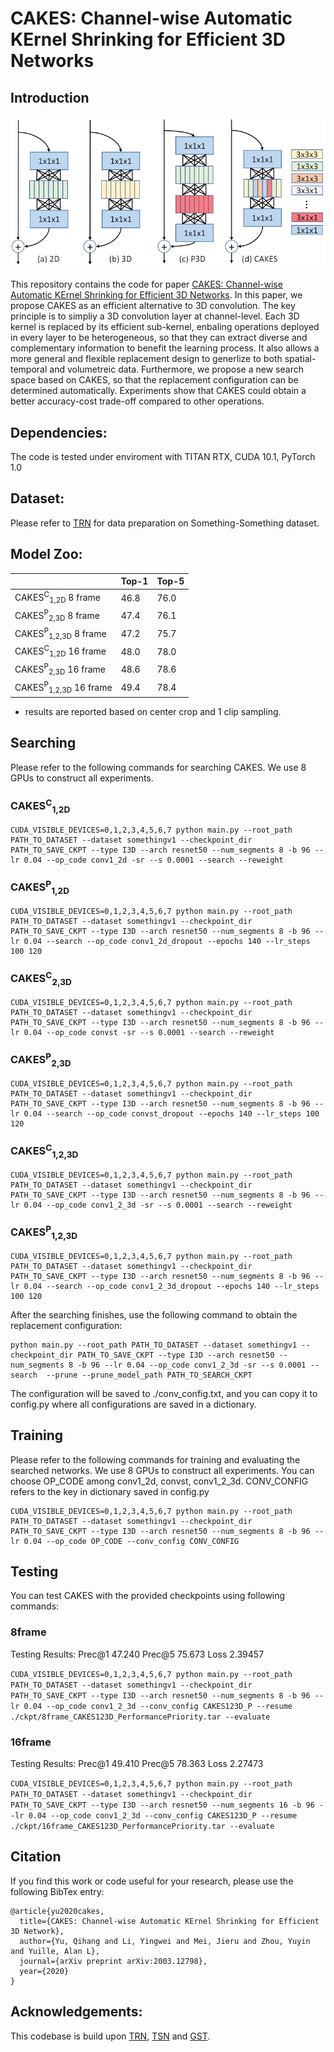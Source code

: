 # CAKES: Channel-wise Automatic KErnel Shrinking for Efficient 3D Networks

## Introduction
<div align="center">
  <img src="CAKES_Teaser.png" width="800px" />
</div>


This repository contains the code for paper [CAKES: Channel-wise Automatic KErnel Shrinking for Efficient 3D Networks](https://arxiv.org/abs/2003.12798). In this paper, we propose CAKES as an efficient alternative to 3D convolution. The key principle is to simpliy a 3D convolution layer at channel-level. Each 3D kernel is replaced by its efficient sub-kernel, enbaling operations deployed in every layer to be heterogeneous, so that they can extract diverse and complementary information to benefit the learning process. It also allows a more general and flexible replacement design to generlize to both spatial-temporal and volumetreic data. Furthermore, we propose a new search space based on CAKES, so that the replacement configuration can be determined automatically. Experiments show that CAKES could obtain a better accuracy-cost trade-off compared to other operations.


## Dependencies:

The code is tested under enviroment with TITAN RTX, CUDA 10.1, PyTorch 1.0

## Dataset:

Please refer to [TRN](https://github.com/zhoubolei/TRN-pytorch) for data preparation on Something-Something dataset.

## Model Zoo:
  |                              | Top-1 | Top-5 |
  |------------------------------| -------------| -------------|
  |CAKES<sup>C</sup><sub>1,2D</sub> 8 frame       | 46.8     |  76.0    |
  |CAKES<sup>P</sup><sub>2,3D</sub> 8 frame       | 47.4     |  76.1    |
  |CAKES<sup>P</sup><sub>1,2,3D</sub> 8 frame  | 47.2    |  75.7    |
  |CAKES<sup>C</sup><sub>1,2D</sub> 16 frame       | 48.0     |  78.0    |
  |CAKES<sup>P</sup><sub>2,3D</sub> 16 frame       | 48.6     |  78.6    |
  |CAKES<sup>P</sup><sub>1,2,3D</sub> 16 frame  | 49.4    |  78.4    |
  
 * results are reported based on center crop  and 1 clip sampling. 

## Searching
Please refer to the following commands for searching CAKES. We use 8 GPUs to construct all experiments.
### CAKES<sup>C</sup><sub>1,2D</sub>
```
CUDA_VISIBLE_DEVICES=0,1,2,3,4,5,6,7 python main.py --root_path PATH_TO_DATASET --dataset somethingv1 --checkpoint_dir PATH_TO_SAVE_CKPT --type I3D --arch resnet50 --num_segments 8 -b 96 --lr 0.04 --op_code conv1_2d -sr --s 0.0001 --search --reweight
```
### CAKES<sup>P</sup><sub>1,2D</sub>
```
CUDA_VISIBLE_DEVICES=0,1,2,3,4,5,6,7 python main.py --root_path PATH_TO_DATASET --dataset somethingv1 --checkpoint_dir PATH_TO_SAVE_CKPT --type I3D --arch resnet50 --num_segments 8 -b 96 --lr 0.04 --search --op_code conv1_2d_dropout --epochs 140 --lr_steps 100 120
```
### CAKES<sup>C</sup><sub>2,3D</sub>
```
CUDA_VISIBLE_DEVICES=0,1,2,3,4,5,6,7 python main.py --root_path PATH_TO_DATASET --dataset somethingv1 --checkpoint_dir PATH_TO_SAVE_CKPT --type I3D --arch resnet50 --num_segments 8 -b 96 --lr 0.04 --op_code convst -sr --s 0.0001 --search --reweight
```
### CAKES<sup>P</sup><sub>2,3D</sub>
```
CUDA_VISIBLE_DEVICES=0,1,2,3,4,5,6,7 python main.py --root_path PATH_TO_DATASET --dataset somethingv1 --checkpoint_dir PATH_TO_SAVE_CKPT --type I3D --arch resnet50 --num_segments 8 -b 96 --lr 0.04 --search --op_code convst_dropout --epochs 140 --lr_steps 100 120
```
### CAKES<sup>C</sup><sub>1,2,3D</sub>
```
CUDA_VISIBLE_DEVICES=0,1,2,3,4,5,6,7 python main.py --root_path PATH_TO_DATASET --dataset somethingv1 --checkpoint_dir PATH_TO_SAVE_CKPT --type I3D --arch resnet50 --num_segments 8 -b 96 --lr 0.04 --op_code conv1_2_3d -sr --s 0.0001 --search --reweight
```
### CAKES<sup>P</sup><sub>1,2,3D</sub>
```
CUDA_VISIBLE_DEVICES=0,1,2,3,4,5,6,7 python main.py --root_path PATH_TO_DATASET --dataset somethingv1 --checkpoint_dir PATH_TO_SAVE_CKPT --type I3D --arch resnet50 --num_segments 8 -b 96 --lr 0.04 --search --op_code conv1_2_3d_dropout --epochs 140 --lr_steps 100 120
```

After the searching finishes, use the following command to obtain the replacement configuration:
```
python main.py --root_path PATH_TO_DATASET --dataset somethingv1 --checkpoint_dir PATH_TO_SAVE_CKPT --type I3D --arch resnet50 --num_segments 8 -b 96 --lr 0.04 --op_code conv1_2_3d -sr --s 0.0001 --search  --prune --prune_model_path PATH_TO_SEARCH_CKPT
```
The configuration will be saved to ./conv_config.txt, and you can copy it to config.py where all configurations are saved in a dictionary.

## Training
Please refer to the following commands for training and evaluating the searched networks. We use 8 GPUs to construct all experiments. You can choose OP_CODE among conv1_2d, convst, conv1_2_3d. CONV_CONFIG refers to the key in dictionary saved in config.py
```
CUDA_VISIBLE_DEVICES=0,1,2,3,4,5,6,7 python main.py --root_path PATH_TO_DATASET --dataset somethingv1 --checkpoint_dir PATH_TO_SAVE_CKPT --type I3D --arch resnet50 --num_segments 8 -b 96 --lr 0.04 --op_code OP_CODE --conv_config CONV_CONFIG
```

## Testing
You can test CAKES with the provided checkpoints using following commands:

### 8frame
Testing Results: Prec@1 47.240 Prec@5 75.673 Loss 2.39457

```CUDA_VISIBLE_DEVICES=0,1,2,3,4,5,6,7 python main.py --root_path PATH_TO_DATASET --dataset somethingv1 --checkpoint_dir PATH_TO_SAVE_CKPT --type I3D --arch resnet50 --num_segments 8 -b 96 --lr 0.04 --op_code conv1_2_3d --conv_config CAKES123D_P --resume ./ckpt/8frame_CAKES123D_PerformancePriority.tar --evaluate```

### 16frame
Testing Results: Prec@1 49.410 Prec@5 78.363 Loss 2.27473

```CUDA_VISIBLE_DEVICES=0,1,2,3,4,5,6,7 python main.py --root_path PATH_TO_DATASET --dataset somethingv1 --checkpoint_dir PATH_TO_SAVE_CKPT --type I3D --arch resnet50 --num_segments 16 -b 96 --lr 0.04 --op_code conv1_2_3d --conv_config CAKES123D_P --resume ./ckpt/16frame_CAKES123D_PerformancePriority.tar --evaluate```


## Citation
If you find this work or code useful for your research, please use the following BibTex entry:
```
@article{yu2020cakes,
  title={CAKES: Channel-wise Automatic KErnel Shrinking for Efficient 3D Network},
  author={Yu, Qihang and Li, Yingwei and Mei, Jieru and Zhou, Yuyin and Yuille, Alan L},
  journal={arXiv preprint arXiv:2003.12798},
  year={2020}
}
```

## Acknowledgements:
This codebase is build upon [TRN](https://github.com/zhoubolei/TRN-pytorch), [TSN](https://github.com/yjxiong/tsn-pytorch) and [GST](https://github.com/chenxuluo/GST-video).